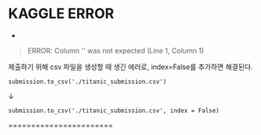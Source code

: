 # KAGGLE ERROR



+



> ERROR: Column '' was not expected (Line 1, Column 1)



                                                              



제출하기 위해 csv 파일을 생성할 때 생긴 에러로, index=False를 추가하면 해결된다.

```
submission.to_csv('./titanic_submission.csv')
```

↓

```
submission.to_csv('./titanic_submission.csv', index = False)
```

=======================
